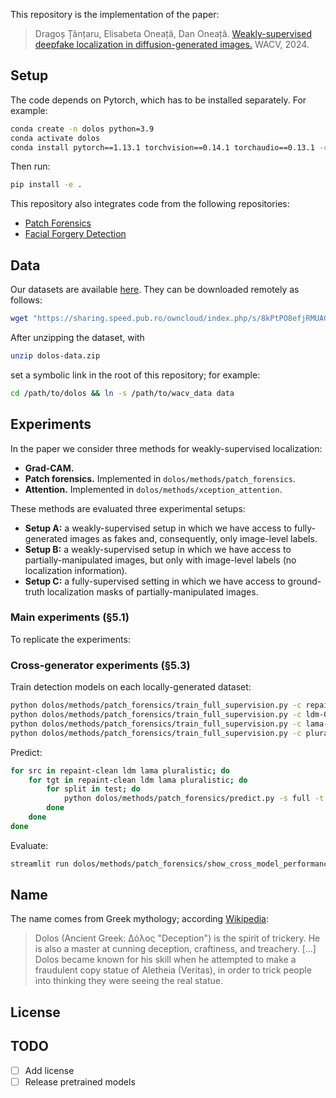 This repository is the implementation of the paper:

> Dragoș Țânțaru, Elisabeta Oneață, Dan Oneață.
> [Weakly-supervised deepfake localization in diffusion-generated images.](https://arxiv.org/pdf/2311.04584)
> WACV, 2024.

## Setup

The code depends on Pytorch, which has to be installed separately.
For example:

```bash
conda create -n dolos python=3.9
conda activate dolos
conda install pytorch==1.13.1 torchvision==0.14.1 torchaudio==0.13.1 -c pytorch
```

Then run:

```bash
pip install -e .
```

This repository also integrates code from the following repositories:

- [Patch Forensics](https://github.com/chail/patch-forensics)
- [Facial Forgery Detection](https://github.com/JStehouwer/FFD_CVPR2020)

## Data

Our datasets are available [here](https://sharing.speed.pub.ro/owncloud/index.php/s/8kPtPO8efjRMUAG).
They can be downloaded remotely as follows:

```bash
wget "https://sharing.speed.pub.ro/owncloud/index.php/s/8kPtPO8efjRMUAG/download" -O dolos-data.zip
```

After unzipping the dataset, with

```bash
unzip dolos-data.zip
```

set a symbolic link in the root of this repository; for example:

```bash
cd /path/to/dolos && ln -s /path/to/wacv_data data
```

## Experiments

In the paper we consider three methods for weakly-supervised localization:

- **Grad-CAM.**
- **Patch forensics.** Implemented in `dolos/methods/patch_forensics`.
- **Attention.** Implemented in `dolos/methods/xception_attention`.

These methods are evaluated three experimental setups:

- **Setup A:** a weakly-supervised setup in which we have access to fully-generated images as fakes and, consequently, only image-level labels.
- **Setup B:** a weakly-supervised setup in which we have access to partially-manipulated images, but only with image-level labels (no localization information).
- **Setup C:** a fully-supervised setting in which we have access to ground-truth localization masks of partially-manipulated images.

### Main experiments (§5.1)

To replicate the experiments:

### Cross-generator experiments (§5.3)

Train detection models on each locally-generated dataset:

```bash
python dolos/methods/patch_forensics/train_full_supervision.py -c repaint-clean-00
python dolos/methods/patch_forensics/train_full_supervision.py -c ldm-00
python dolos/methods/patch_forensics/train_full_supervision.py -c lama-00
python dolos/methods/patch_forensics/train_full_supervision.py -c pluralistic-00
```

Predict:

```bash
for src in repaint-clean ldm lama pluralistic; do
    for tgt in repaint-clean ldm lama pluralistic; do
        for split in test; do
            python dolos/methods/patch_forensics/predict.py -s full -t ${src}-00 -p ${tgt}-${split}
        done
    done
done
```

Evaluate:

```bash
streamlit run dolos/methods/patch_forensics/show_cross_model_performance.py
```

## Name

The name comes from Greek mythology; according [Wikipedia](https://en.wikipedia.org/wiki/Dolos_(mythology)):

> Dolos (Ancient Greek: Δόλος "Deception") is the spirit of trickery. He is also a master at cunning deception, craftiness, and treachery.
> [...]
> Dolos became known for his skill when he attempted to make a fraudulent copy statue of Aletheia (Veritas), in order to trick people into thinking they were seeing the real statue.

## License

## TODO

- [ ] Add license
- [ ] Release pretrained models